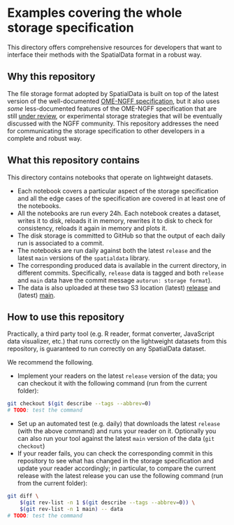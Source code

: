 # Examples covering the whole storage specification

This directory offers comprehensive resources for developers that want to interface their methods with the SpatialData format in a robust way.

## Why this repository
The file storage format adopted by SpatialData is built on top of the latest version of the well-documented [OME-NGFF specification](https://ngff.openmicroscopy.org/latest/index.html), but it also uses *some* less-documented features of the OME-NGFF specification that are still [under review](https://github.com/ome/ngff/pulls?q=is%3Apr+is%3Aopen+sort%3Aupdated-desc), or experimental storage strategies that will be eventually discussed with the NGFF community.
This repository addresses the need for communicating the storage specification to other developers in a complete and robust way.

## What this repository contains
This directory contains notebooks that operate on lightweight datasets.
- Each notebook covers a particular aspect of the storage specification and all the edge cases of the specification are covered in at least one of the notebooks.
- All the notebooks are run every 24h. Each notebook creates a dataset, writes it to disk, reloads it in memory, rewrites it to disk to check for consistency, reloads it again in memory and plots it.
- The disk storage is committed to GitHub so that the output of each daily run is associated to a commit.
- The notebooks are run daily against both the latest `release` and the latest `main` versions of the `spatialdata` library.
- The corresponding produced data is available in the current directory, in different commits. Specifically, `release` data is tagged and both `release` and `main` data have the commit message `autorun: storage format`).
- The data is also uploaded at these two S3 location (latest) [release](https://s3.embl.de/spatialdata/developers_resources/storage_format/release) and (latest) [main](https://s3.embl.de/spatialdata/developers_resources/storage_format/main).

## How to use this repository
Practically, a third party tool (e.g. R reader, format converter, JavaScript data visualizer, etc.) that runs correctly on the lightweight datasets from this repository, is guaranteed to run correctly on any SpatialData dataset.

We recommend the following.
- Implement your readers on the latest `release` version of the data; you can checkout it with the following command (run from the current folder):
```bash
git checkout $(git describe --tags --abbrev=0)
# TODO: test the command
```
- Set up an automated test (e.g. daily) that downloads the latest `release` (with the above command) and runs your reader on it. Optionally you can also run your tool against the latest `main` version of the data (`git checkout`)
- If your reader fails, you can check the corresponding commit in this repository to see what has changed in the storage specification and update your reader accordingly; in particular, to compare the current release with the latest release you can use the following command (run from the current folder):
```bash
git diff \
    $(git rev-list -n 1 $(git describe --tags --abbrev=0)) \
    $(git rev-list -n 1 main) -- data
# TODO: test the command
```
